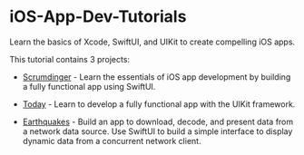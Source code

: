 # iOS-App-Dev-Tutorials

Learn the basics of Xcode, SwiftUI, and UIKit to create compelling iOS apps.

This tutorial contains 3 projects:

- [Scrumdinger](Scrumdinger) - Learn the essentials of iOS app development by building a fully functional app using SwiftUI.

- [Today](Today) - Learn to develop a fully functional app with the UIKit framework.

- [Earthquakes](Earthquakes) - Build an app to download, decode, and present data from a network data source. Use SwiftUI to build a simple interface to display dynamic data from a concurrent network client.
